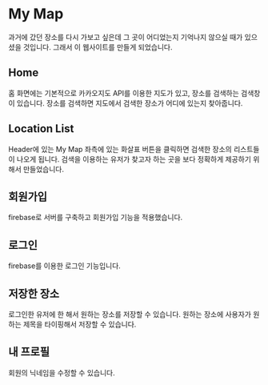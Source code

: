 # My Map

과거에 갔던 장소를 다시 가보고 싶은데 그 곳이 어디었는지 기억나지 않으실 때가 있으셨을 것입니다. 그래서 이 웹사이트를 만들게 되었습니다.

## Home

홈 화면에는 기본적으로 카카오지도 API를 이용한 지도가 있고, 장소를 검색하는 검색창이 있습니다. 장소를 검색하면 지도에서 검색한 장소가 어디에 있는지 찾아줍니다.

## Location List

Header에 있는 My Map 좌측에 있는 화살표 버튼을 클릭하면 검색한 장소의 리스트들이 나오게 됩니다.
검색을 이용하는 유저가 찾고자 하는 곳을 보다 정확하게 제공하기 위해서 만들었습니다.

## 회원가입

firebase로 서버를 구축하고 회원가입 기능을 적용했습니다.

## 로그인

firebase를 이용한 로그인 기능입니다.

## 저장한 장소

로그인한 유저에 한 해서 원하는 장소를 저장할 수 있습니다. 원하는 장소에 사용자가 원하는 제목을 타이핑해서 저장할 수 있습니다.

## 내 프로필

회원의 닉네임을 수정할 수 있습니다.
